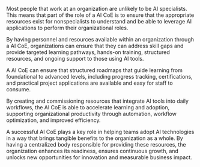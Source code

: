 Most people that work at an organization are unlikely to be AI specialists. This means that part of the role of a AI CoE is to ensure that the appropriate resources exist for nonspecialists to understand and be able to leverage AI applications to perform their organizational roles.

By having personnel and resources available within an organization through a AI CoE, organizations can ensure that they can address skill gaps and provide targeted learning pathways, hands-on training, structured resources, and ongoing support to those using AI tools. 

A AI CoE can ensure that structured roadmaps that guide learning from foundational to advanced levels, including progress tracking, certifications, and practical project applications are available and easy for staff to consume. 

By creating and commissioning resources that integrate AI tools into daily workflows, the AI CoE is able to accelerate learning and adoption, supporting organizational productivity through automation, workflow optimization, and improved efficiency. 

A successful AI CoE plays a key role in helping teams adopt AI technologies in a way that brings tangible benefits to the organization as a whole. By having a centralized body responsible for providing these resources, the organization enhances its readiness, ensures continuous growth, and unlocks new opportunities for innovation and measurable business impact.
